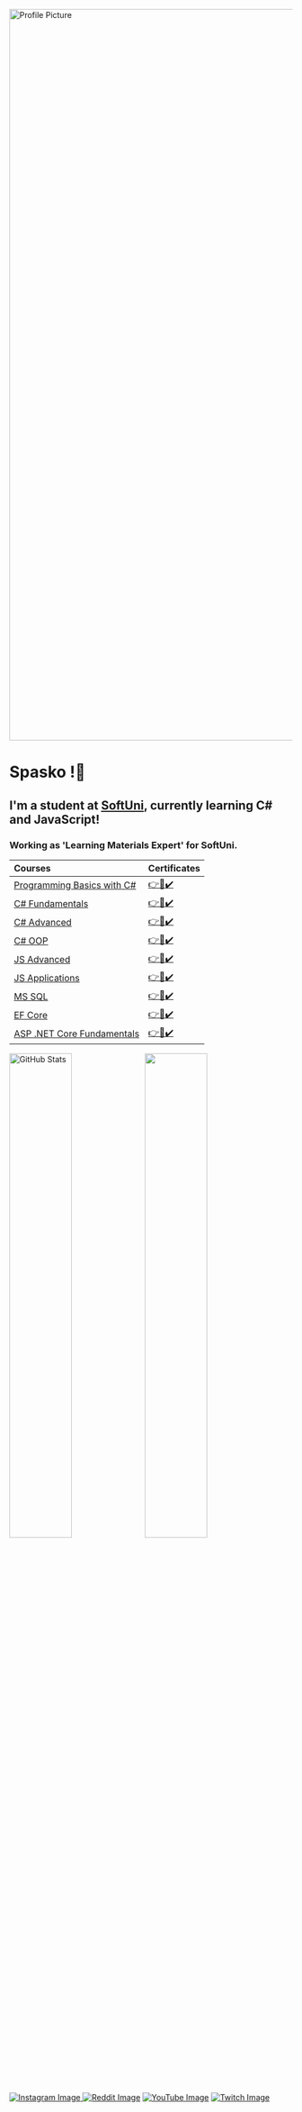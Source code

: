 [comment]: <> (PROFILE PICTURE)
<img src="https://github.com/SpaskoKatsarski/SpaskoKatsarski/assets/91427186/bf714371-ba76-4f98-9d52-883ecbf6ed20" alt="Profile Picture" width="1300px" align="center">

<h1>
  Spasko !👋
</h1>

<h2>
  I'm a student at <a href="https://softuni.bg" >SoftUni</a>, currently learning C# and JavaScript!
</h2>
<h3>
  Working as 'Learning Materials Expert' for SoftUni.
</h3>

|Courses|Certificates|
|:---|:---|
|<a href="https://softuni.bg/trainings/3503/programming-basics-with-csharp-september-2021" > Programming Basics with C# </a>| <a href="https://softuni.bg/certificates/details/116444/6ed61e96"> 👉📜✔️</a> |
|<a href="https://softuni.bg/trainings/3606/programming-fundamentals-with-csharp-january-2022" > C# Fundamentals </a>| <a href="https://softuni.bg/certificates/details/130200/4a296539"> 👉📜✔️</a> |
|<a href="https://softuni.bg/trainings/3699/csharp-advanced-may-2022" > C# Advanced </a>| <a href="https://softuni.bg/certificates/details/136291/1d340b5d"> 👉📜✔️</a> |
|<a href="https://softuni.bg/trainings/3700/csharp-oop-june-2022" > C# OOP </a>| <a href="https://softuni.bg/certificates/details/141076/1213f2ef"> 👉📜✔️</a> |
|<a href="https://softuni.bg/certificates/details/150118/7544bf9f" > JS Advanced </a>| <a href="https://softuni.bg/certificates/details/150118/7544bf9f"> 👉📜✔️</a> |
|<a href="https://softuni.bg/trainings/3847/js-applications-october-2022" > JS Applications </a>| <a href="https://softuni.bg/certificates/details/149942/1e2d8e6c"> 👉📜✔️</a> |
|<a href="https://softuni.bg/trainings/3965/ms-sql-january-2023" > MS SQL </a>| <a href="https://softuni.bg/certificates/details/157808/c9f07c82"> 👉📜✔️</a> |
|<a href="https://softuni.bg/trainings/3966/entity-framework-core-february-2023" > EF Core </a>| <a href="https://softuni.bg/certificates/details/164842/d6785f5e"> 👉📜✔️</a> |
|<a href="https://softuni.bg/trainings/4105/asp-net-fundamentals-may-2023" > ASP .NET Core Fundamentals </a>| <a href="https://softuni.bg/certificates/details/175388/979effe5"> 👉📜✔️</a> |

<a href="#"><img align="center" width="47%" src="https://github-readme-stats.vercel.app/api?username=SpaskoKatsarski&show_icons=true&theme=tokyonight&include_all_commits=true&hide_border=true" alt="GitHub Stats" /></a> <a href="#"><img align="center" width="47%" src="https://github-readme-stats.vercel.app/api/top-langs/?username=SpaskoKatsarski&layout=compact&theme=tokyonight&hide_border=true" /></a>

<a href="https://www.instagram.com/patso067/" > <img src="https://img.shields.io/badge/Instagram-E4405F?style=for-the-badge&logo=instagram&logoColor=white" alt="Instagram Image"> </a> <a href="https://www.reddit.com/user/NotSyncK" > <img src="https://img.shields.io/badge/Reddit-FF4500?style=for-the-badge&logo=reddit&logoColor=white" alt="Reddit Image"></a> <a href="https://www.youtube.com/channel/UCPgsGPTyf6FW8N5zSRBBtfA" > <img src="https://img.shields.io/badge/YouTube-FF0000?style=for-the-badge&logo=youtube&logoColor=white" alt="YouTube Image"></a> <a href="https://www.twitch.tv/notsynck" > <img src="https://img.shields.io/badge/Twitch-9146FF?style=for-the-badge&logo=twitch&logoColor=white" alt="Twitch Image"></a>
